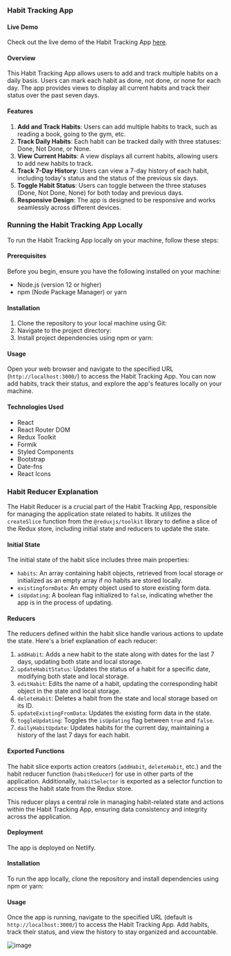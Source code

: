 ### Habit Tracking App

#### Live Demo
Check out the live demo of the Habit Tracking App [here](https://habittracker-reactjs.onrender.com/).

#### Overview
This Habit Tracking App allows users to add and track multiple habits on a daily basis. Users can mark each habit as done, not done, or none for each day. The app provides views to display all current habits and track their status over the past seven days.

#### Features
1. **Add and Track Habits**: Users can add multiple habits to track, such as reading a book, going to the gym, etc.
2. **Track Daily Habits**: Each habit can be tracked daily with three statuses: Done, Not Done, or None.
3. **View Current Habits**: A view displays all current habits, allowing users to add new habits to track.
4. **Track 7-Day History**: Users can view a 7-day history of each habit, including today's status and the status of the previous six days.
5. **Toggle Habit Status**: Users can toggle between the three statuses (Done, Not Done, None) for both today and previous days.
6. **Responsive Design**: The app is designed to be responsive and works seamlessly across different devices.

### Running the Habit Tracking App Locally

To run the Habit Tracking App locally on your machine, follow these steps:

#### Prerequisites
Before you begin, ensure you have the following installed on your machine:
- Node.js (version 12 or higher)
- npm (Node Package Manager) or yarn

#### Installation
1. Clone the repository to your local machine using Git:
2. Navigate to the project directory:
3. Install project dependencies using npm or yarn:

#### Usage
Open your web browser and navigate to the specified URL (`http://localhost:3000/`) to access the Habit Tracking App. You can now add habits, track their status, and explore the app's features locally on your machine.

#### Technologies Used
- React
- React Router DOM
- Redux Toolkit
- Formik
- Styled Components
- Bootstrap
- Date-fns
- React Icons

### Habit Reducer Explanation

The Habit Reducer is a crucial part of the Habit Tracking App, responsible for managing the application state related to habits. It utilizes the `createSlice` function from the `@reduxjs/toolkit` library to define a slice of the Redux store, including initial state and reducers to update the state.

#### Initial State
The initial state of the habit slice includes three main properties:
- `habits`: An array containing habit objects, retrieved from local storage or initialized as an empty array if no habits are stored locally.
- `existingformData`: An empty object used to store existing form data.
- `isUpdating`: A boolean flag initialized to `false`, indicating whether the app is in the process of updating.

#### Reducers
The reducers defined within the habit slice handle various actions to update the state. Here's a brief explanation of each reducer:
1. `addHabit`: Adds a new habit to the state along with dates for the last 7 days, updating both state and local storage.
2. `updateHabitStatus`: Updates the status of a habit for a specific date, modifying both state and local storage.
3. `editHabit`: Edits the name of a habit, updating the corresponding habit object in the state and local storage.
4. `deleteHabit`: Deletes a habit from the state and local storage based on its ID.
5. `updateExistingFromData`: Updates the existing form data in the state.
6. `toggleUpdating`: Toggles the `isUpdating` flag between `true` and `false`.
7. `dailyHabitUpdate`: Updates habits for the current day, maintaining a history of the last 7 days for each habit.

#### Exported Functions
The habit slice exports action creators (`addHabit`, `deleteHabit`, etc.) and the habit reducer function (`habitReducer`) for use in other parts of the application. Additionally, `habitSelector` is exported as a selector function to access the habit state from the Redux store.

This reducer plays a central role in managing habit-related state and actions within the Habit Tracking App, ensuring data consistency and integrity across the application.

#### Deployment
The app is deployed on Netlify.

#### Installation
To run the app locally, clone the repository and install dependencies using npm or yarn:

#### Usage
Once the app is running, navigate to the specified URL (default is `http://localhost:3000/`) to access the Habit Tracking App. Add habits, track their status, and view the history to stay organized and accountable.

![image](https://github.com/chandrika-2112/HabitTracker-ReactJs/assets/120263733/87945d1b-e6e5-43fe-8dba-5d768fd77931)
